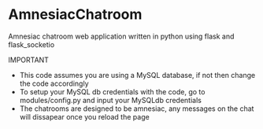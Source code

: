 # AmnesiacChatroom
Amnesiac chatroom web application written in python using flask and flask_socketio

IMPORTANT

- This code assumes you are using a MySQL database, if not then change the code accordingly
- To setup your MySQL db credentials with the code, go to modules/config.py and input your MySQLdb credentials
- The chatrooms are designed to be amnesiac, any messages on the chat will dissapear once you reload the page
